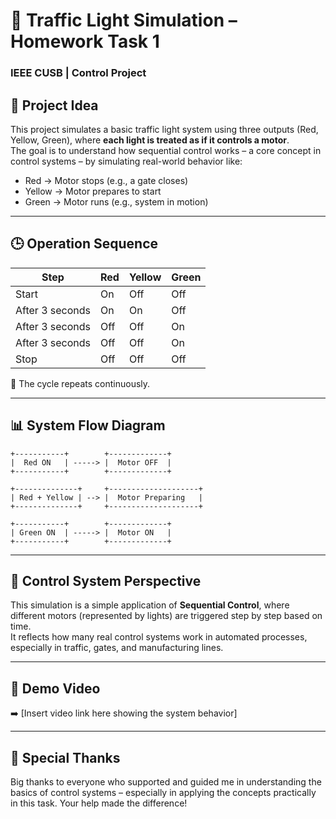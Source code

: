 # 🚦 Traffic Light Simulation – Homework Task 1  
### IEEE CUSB | Control Project  

## 📌 Project Idea  
This project simulates a basic traffic light system using three outputs (Red, Yellow, Green), where **each light is treated as if it controls a motor**.  
The goal is to understand how sequential control works – a core concept in control systems – by simulating real-world behavior like:

- Red → Motor stops (e.g., a gate closes)  
- Yellow → Motor prepares to start  
- Green → Motor runs (e.g., system in motion)

---

## 🕒 Operation Sequence  

| Step               | Red | Yellow | Green |
|--------------------|-----|--------|-------|
| Start              | On  | Off    | Off   |
| After 3 seconds    | On  | On     | Off   |
| After 3 seconds    | Off | Off    | On    |
| After 3 seconds    | Off | Off    | On    |
| Stop               | Off | Off    | Off   |

🔁 The cycle repeats continuously.

---

## 📊 System Flow Diagram  

    +-----------+        +-------------+
    |  Red ON   | -----> |  Motor OFF  |
    +-----------+        +-------------+

    +--------------+     +--------------------+
    | Red + Yellow | --> |  Motor Preparing   |
    +--------------+     +--------------------+

    +-----------+        +-------------+
    | Green ON  | -----> |  Motor ON   |
    +-----------+        +-------------+

---

## 🧠 Control System Perspective  
This simulation is a simple application of **Sequential Control**, where different motors (represented by lights) are triggered step by step based on time.  
It reflects how many real control systems work in automated processes, especially in traffic, gates, and manufacturing lines.

---

## 🎥 Demo Video  
➡️ [Insert video link here showing the system behavior]

---

## 🙏 Special Thanks  
Big thanks to everyone who supported and guided me in understanding the basics of control systems – especially in applying the concepts practically in this task. Your help made the difference!

